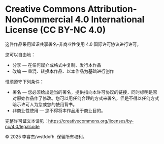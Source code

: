 # Creative Commons Attribution-NonCommercial 4.0 International License (CC BY-NC 4.0)

这件作品采用知识共享署名-非商业性使用 4.0 国际许可协议进行许可。

您可以自由地：
- 分享 — 在任何媒介或格式中复制、发行本作品
- 改编 — 重混、转换本作品、以本作品为基础进行创作

惟须遵守下列条件：
- 署名 — 您必须给出适当的署名，提供指向本许可协议的链接，同时标明是否对原始作品作了修改。您可以用任何合理的方式来署名，但是不得以任何方式暗示许可人为您或您的使用背书。
- 非商业性使用 — 您不得将本作品用于商业目的。

完整许可证文本请见：https://creativecommons.org/licenses/by-nc/4.0/legalcode

© 2025 李睿杰/wstfdxfh. 保留所有权利。
